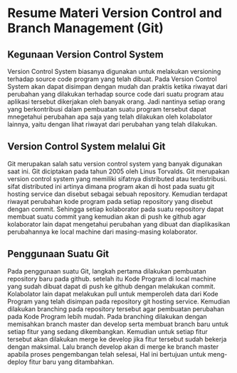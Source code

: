 # Resume Materi Version Control and Branch Management (Git)

## Kegunaan Version Control System

Version Control System biasanya digunakan untuk melakukan versioning terhadap source code program yang telah dibuat. Pada Version Control System akan dapat disimpan dengan mudah dan praktis ketika riwayat dari perubahan yang dilakukan terhadap source code dari suatu program atau aplikasi tersebut dikerjakan oleh banyak orang. Jadi nantinya setiap orang yang berkontribusi dalam pembuatan suatu program tersebut dapat mnegetahui perubahan apa saja yang telah dilakukan oleh kolabolator lainnya, yaitu dengan lihat riwayat dari perubahan yang telah dilakukan. 

## Version Control System melalui Git

Git merupakan salah satu version control system yang banyak digunakan saat ini. Git diciptakan pada tahun 2005 oleh Linus Torvalds. Git merupakan version control system yang memiliki sifatnya distributed atau terdistribusi. sifat distributed ini artinya dimana program akan di host pada suatu git hosting service dan disebut sebagai sebuah repository. Kemudian terdapat riwayat perubahan kode program pada setiap repository yang disebut dengan commit. Sehingga setiap kolaborator pada suatu repository dapat membuat suatu commit yang kemudian akan di push ke github agar kolaborator lain dapat mengetahui perubahan yang dibuat dan diaplikasikan perubahannya ke local machine dari masing-masing kolaborator. 

## Penggunaan Suatu Git

Pada penggunaan suatu Git, langkah pertama dilakukan pembuatan repository baru pada github. setelah itu Kode Program di local machine yang sudah dibuat dapat di push ke github dengan melakukan commit. Kolabolator lain dapat melakukan pull untuk memperoleh data dari Kode Program yang telah disimpan pada repository git hosting service. Kemudian dilakukan branching pada repository tersebut agar pembuatan perubahan pada Kode Program lebih mudah. Pada branching dilakukan dengan memisahkan branch master dan develop serta membuat branch baru untuk setiap fitur yang sedang dikembangkan. Kemudian untuk setiap fitur tersebut akan dilakukan merge ke develop jika fitur tersebut sudah bekerja dengan maksimal. Lalu branch develop akan di merge ke branch master apabila proses pengembangan telah selesai, Hal ini bertujuan untuk meng-deploy fitur baru yang ditambahkan.
